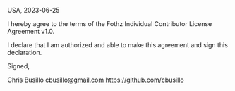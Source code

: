 USA, 2023-06-25

I hereby agree to the terms of the Fothz Individual Contributor License
Agreement v1.0.

I declare that I am authorized and able to make this agreement and sign this
declaration.

Signed,

Chris Busillo cbusillo@gmail.com https://github.com/cbusillo
